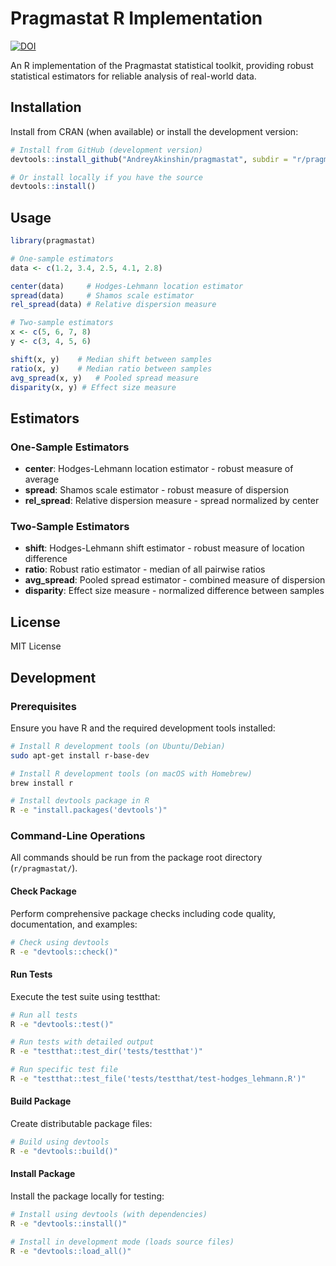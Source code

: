 # Pragmastat R Implementation

[![DOI](https://zenodo.org/badge/doi/10.5281/zenodo.17236778.svg)](https://doi.org/10.5281/zenodo.17236778)

An R implementation of the Pragmastat statistical toolkit, providing robust statistical estimators for reliable analysis of real-world data.

## Installation

Install from CRAN (when available) or install the development version:

```r
# Install from GitHub (development version)
devtools::install_github("AndreyAkinshin/pragmastat", subdir = "r/pragmastat")

# Or install locally if you have the source
devtools::install()
```

## Usage

```r
library(pragmastat)

# One-sample estimators
data <- c(1.2, 3.4, 2.5, 4.1, 2.8)

center(data)     # Hodges-Lehmann location estimator
spread(data)     # Shamos scale estimator
rel_spread(data) # Relative dispersion measure

# Two-sample estimators
x <- c(5, 6, 7, 8)
y <- c(3, 4, 5, 6)

shift(x, y)    # Median shift between samples
ratio(x, y)    # Median ratio between samples
avg_spread(x, y)   # Pooled spread measure
disparity(x, y) # Effect size measure
```

## Estimators

### One-Sample Estimators

- **center**: Hodges-Lehmann location estimator - robust measure of average
- **spread**: Shamos scale estimator - robust measure of dispersion
- **rel_spread**: Relative dispersion measure - spread normalized by center

### Two-Sample Estimators

- **shift**: Hodges-Lehmann shift estimator - robust measure of location difference
- **ratio**: Robust ratio estimator - median of all pairwise ratios
- **avg_spread**: Pooled spread estimator - combined measure of dispersion
- **disparity**: Effect size measure - normalized difference between samples

## License

MIT License

## Development

### Prerequisites

Ensure you have R and the required development tools installed:

```bash
# Install R development tools (on Ubuntu/Debian)
sudo apt-get install r-base-dev

# Install R development tools (on macOS with Homebrew)
brew install r

# Install devtools package in R
R -e "install.packages('devtools')"
```

### Command-Line Operations

All commands should be run from the package root directory (`r/pragmastat/`).

#### Check Package

Perform comprehensive package checks including code quality, documentation, and examples:

```bash
# Check using devtools 
R -e "devtools::check()"
```

#### Run Tests

Execute the test suite using testthat:

```bash
# Run all tests
R -e "devtools::test()"

# Run tests with detailed output
R -e "testthat::test_dir('tests/testthat')"

# Run specific test file
R -e "testthat::test_file('tests/testthat/test-hodges_lehmann.R')"
```

#### Build Package

Create distributable package files:

```bash
# Build using devtools
R -e "devtools::build()"
```

#### Install Package

Install the package locally for testing:

```bash
# Install using devtools (with dependencies)
R -e "devtools::install()"

# Install in development mode (loads source files)
R -e "devtools::load_all()"
```
